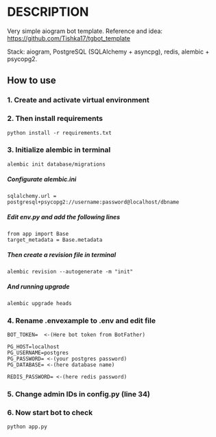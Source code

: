 # DESCRIPTION

Very simple aiogram bot template. Reference and idea: https://github.com/Tishka17/tgbot_template

Stack: aiogram, PostgreSQL (SQLAlchemy + asyncpg), redis, alembic + psycopg2.

## How to use

### 1. Create and activate virtual environment
### 2. Then install requirements

```
python install -r requirements.txt
```

### 3. Initialize alembic in terminal
```
alembic init database/migrations
```
##### Configurate alembic.ini
```
sqlalchemy.url = postgresql+psycopg2://username:password@localhost/dbname
```

##### Edit env.py and add the following lines
```
from app import Base
target_metadata = Base.metadata
```

##### Then create a revision file in terminal
```
alembic revision --autogenerate -m "init"
```
##### And running upgrade
```
alembic upgrade heads
```

### 4. Rename .envexample to .env and edit file

```
BOT_TOKEN=  <-(Here bot token from BotFather)

PG_HOST=localhost
PG_USERNAME=postgres
PG_PASSWORD= <-(your postgres password)
PG_DATABASE= <-(here database name)

REDIS_PASSWORD= <-(here redis password)
```

### 5. Change admin IDs in config.py (line 34)

### 6. Now start bot to check
```
python app.py
```

